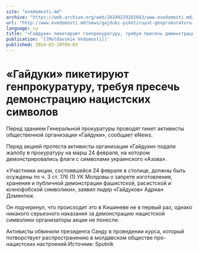 ```yaml
---
site: "evedomosti.md"
archive: "https://web.archive.org/web/20240229202843/www.evedomosti.md/news/gajduki-piketiruyut-genprokuraturu-trebuya-presech-demonstra"
url: "http://www.evedomosti.md/news/gajduki-piketiruyut-genprokuraturu-trebuya-presech-demonstra"
language: ru
title: "«Гайдуки» пикетируют генпрокуратуру, требуя пресечь демонстрацию нацистских символов"
publication: '[[Moldavskie Vedomosti]]'
published: 2024-02-28T09:03
---
```


# «Гайдуки» пикетируют генпрокуратуру, требуя пресечь демонстрацию нацистских символов

Перед зданием Генеральной прокуратуры проводят пикет активисты общественной организации «Гайдуки», сообщает eNews.

Перед акцией протеста активисты организации «Гайдуки» подали жалобу в прокуратуру на марш 24 февраля, на котором демонстрировались флаги с символами украинского «Азова».

«Участники акции, состоявшейся 24 февраля в столице, должны быть осуждены по ч. 3 ст. 176 (1) УК Молдовы о запрете изготовления, хранения и публичной демонстрации фашистской, расистской и ксенофобской символики», заявил лидер «Гайдуков» Адриан Доментюк.

Он подчеркнул, что происходит это в Кишиневе не в первый раз, однако никакого серьезного наказания за демонстрацию нацистской символики организаторы акции не понесли.

Активисты обвинили президента Санду в проведении курса, который потворствует распространению в молдавском обществе про-нацистских настроений.Источник: Sputnik 